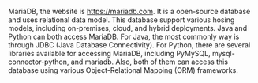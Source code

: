 MariaDB, the website is https://mariadb.com. It is a open-source database and uses relational data model. This database support various hosing models, including on-premises, cloud, and hybrid deployments. Java and Python can both access MariaDB. For Java, the most commonly way is through JDBC (Java Database Connectivity). For Python, there are several libraries available for accessing MariaDB, including PyMySQL, mysql-connector-python, and mariadb. Also, both of them can access this database using various Object-Relational Mapping (ORM) frameworks.
